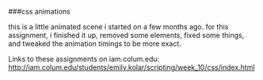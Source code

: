 ###css animations

this is a little animated scene i started on a few months ago. for this assignment, i finished it up, removed some elements, fixed some things, and tweaked the animation timings to be more exact.

Links to these assignments on iam.colum.edu:
http://iam.colum.edu/students/emily.kolar/scripting/week_10/css/index.html